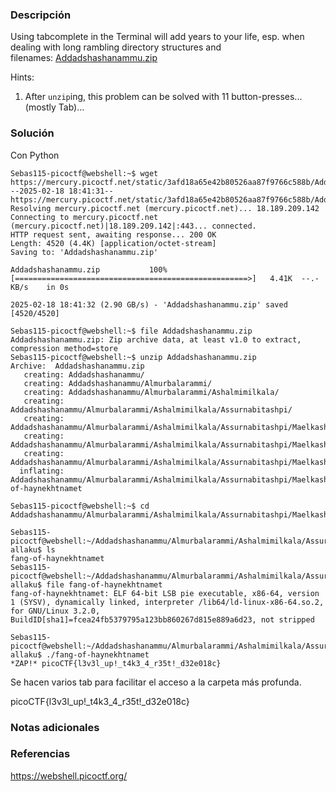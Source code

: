 ### Descripción
Using tabcomplete in the Terminal will add years to your life, esp. when dealing with long rambling directory structures and filenames: [Addadshashanammu.zip](https://mercury.picoctf.net/static/3afd18a65e42b80526aa87f9766c588b/Addadshashanammu.zip)

Hints:
1. After `unzip`ing, this problem can be solved with 11 button-presses...(mostly Tab)...

### Solución
Con Python

```
Sebas115-picoctf@webshell:~$ wget https://mercury.picoctf.net/static/3afd18a65e42b80526aa87f9766c588b/Addadshashanammu.zip
--2025-02-18 18:41:31--  https://mercury.picoctf.net/static/3afd18a65e42b80526aa87f9766c588b/Addadshashanammu.zip
Resolving mercury.picoctf.net (mercury.picoctf.net)... 18.189.209.142
Connecting to mercury.picoctf.net (mercury.picoctf.net)|18.189.209.142|:443... connected.
HTTP request sent, awaiting response... 200 OK
Length: 4520 (4.4K) [application/octet-stream]
Saving to: 'Addadshashanammu.zip'

Addadshashanammu.zip           100%[====================================================>]   4.41K  --.-KB/s    in 0s      

2025-02-18 18:41:32 (2.90 GB/s) - 'Addadshashanammu.zip' saved [4520/4520]

Sebas115-picoctf@webshell:~$ file Addadshashanammu.zip 
Addadshashanammu.zip: Zip archive data, at least v1.0 to extract, compression method=store
Sebas115-picoctf@webshell:~$ unzip Addadshashanammu.zip 
Archive:  Addadshashanammu.zip
   creating: Addadshashanammu/
   creating: Addadshashanammu/Almurbalarammi/
   creating: Addadshashanammu/Almurbalarammi/Ashalmimilkala/
   creating: Addadshashanammu/Almurbalarammi/Ashalmimilkala/Assurnabitashpi/
   creating: Addadshashanammu/Almurbalarammi/Ashalmimilkala/Assurnabitashpi/Maelkashishi/
   creating: Addadshashanammu/Almurbalarammi/Ashalmimilkala/Assurnabitashpi/Maelkashishi/Onnissiralis/
   creating: Addadshashanammu/Almurbalarammi/Ashalmimilkala/Assurnabitashpi/Maelkashishi/Onnissiralis/Ularradallaku/
  inflating: Addadshashanammu/Almurbalarammi/Ashalmimilkala/Assurnabitashpi/Maelkashishi/Onnissiralis/Ularradallaku/fang-of-haynekhtnamet

Sebas115-picoctf@webshell:~$ cd Addadshashanammu/Almurbalarammi/Ashalmimilkala/Assurnabitashpi/Maelkashishi/Onnissiralis/Ularradallaku/    

Sebas115-picoctf@webshell:~/Addadshashanammu/Almurbalarammi/Ashalmimilkala/Assurnabitashpi/Maelkashishi/Onnissiralis/Ularrad
allaku$ ls
fang-of-haynekhtnamet
Sebas115-picoctf@webshell:~/Addadshashanammu/Almurbalarammi/Ashalmimilkala/Assurnabitashpi/Maelkashishi/Onnissiralis/Ularrad
allaku$ file fang-of-haynekhtnamet 
fang-of-haynekhtnamet: ELF 64-bit LSB pie executable, x86-64, version 1 (SYSV), dynamically linked, interpreter /lib64/ld-linux-x86-64.so.2, for GNU/Linux 3.2.0, BuildID[sha1]=fcea24fb5379795a123bb860267d815e889a6d23, not stripped

Sebas115-picoctf@webshell:~/Addadshashanammu/Almurbalarammi/Ashalmimilkala/Assurnabitashpi/Maelkashishi/Onnissiralis/Ularrad
allaku$ ./fang-of-haynekhtnamet 
*ZAP!* picoCTF{l3v3l_up!_t4k3_4_r35t!_d32e018c}
```

Se hacen varios tab para facilitar el acceso a la carpeta más profunda.

picoCTF{l3v3l_up!_t4k3_4_r35t!_d32e018c}

### Notas adicionales


### Referencias
https://webshell.picoctf.org/
